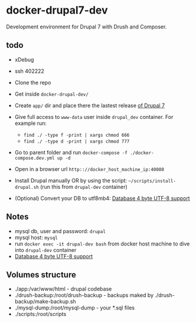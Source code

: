 # docker-drupal7-dev
Development environment for Drupal 7 with Drush and Composer.

## todo
* xDebug
* ssh 402222

* Clone the repo
* Get inside `docker-drupal-dev/`
* Create `app/` dir and place there the lastest release [of Drupal 7](https://www.drupal.org/project/drupal)
* Give full access to `www-data` user inside `drupal_dev` container. For example run:
  + `find ./ -type f -print | xargs chmod 666`
  + `find ./ -type d -print | xargs chmod 777`
* Go to parent folder and run `docker-compose -f ./docker-compose.dev.yml up -d`
* Open in a browser url `http:://docker_host_machine_ip:40080`
* Install Drupal manually OR by using the script: `~/scripts/install-drupal.sh` (run this from `drupal-dev` container)
* (Optional) Convert your DB to utf8mb4: [Database 4 byte UTF-8 support](https://www.drupal.org/project/utf8mb4_convert)

## Notes
* mysql db, user and password: `drupal`
* mysql host: `mysql`
* run `docker exec -it drupal-dev bash` from docker host machine to dive into `drupal-dev` container
* [Database 4 byte UTF-8 support](https://www.drupal.org/project/utf8mb4_convert)

## Volumes structure
* ./app:/var/www/html - drupal codebase
* ./drush-backup:/root/drush-backup - backups maked by ./drush-backup/make-backup.sh
* ./mysql-dump:/root/mysql-dump - your \*.sql files
* ./scripts:/root/scripts
